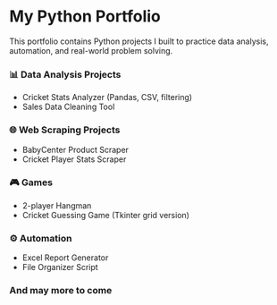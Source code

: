 # My Python Portfolio

This portfolio contains Python projects I built to practice data analysis, automation, and real-world problem solving.

### 📊 Data Analysis Projects
- Cricket Stats Analyzer (Pandas, CSV, filtering)
- Sales Data Cleaning Tool

### 🌐 Web Scraping Projects
- BabyCenter Product Scraper
- Cricket Player Stats Scraper

### 🎮 Games
- 2-player Hangman
- Cricket Guessing Game (Tkinter grid version)

### ⚙️ Automation
- Excel Report Generator
- File Organizer Script

### And may more to come
